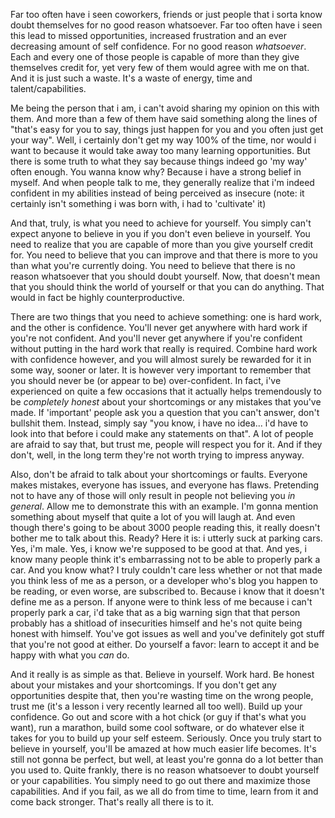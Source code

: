 Far too often have i seen coworkers, friends or just people that i sorta know doubt themselves for no good reason whatsoever.  Far too often have i seen this lead to missed opportunities, increased frustration and an ever decreasing amount of self confidence.  For no good reason <em>whatsoever</em>.  Each and every one of those people is capable of more than they give themselves credit for, yet very few of them would agree with me on that.  And it is just such a waste.  It's a waste of energy, time and talent/capabilities.

Me being the person that i am, i can't avoid sharing my opinion on this with them.  And more than a few of them have said something along the lines of "that's easy for you to say, things just happen for you and you often just get your way".  Well, i certainly don't get my way 100% of the time, nor would i want to because it would take away too many learning opportunities.  But there is some truth to what they say because things indeed go 'my way' often enough.  You wanna know why? Because i have a strong belief in myself.  And when people talk to me, they generally realize that i'm indeed confident in my abilities instead of being perceived as insecure (note: it certainly isn't something i was born with, i had to 'cultivate' it)

And that, truly, is what you need to achieve for yourself.  You simply can't expect anyone to believe in you if you don't even believe in yourself.  You need to realize that you are capable of more than you give yourself credit for.  You need to believe that you can improve and that there is more to you than what you're currently doing.  You need to believe that there is no reason whatsoever that you should doubt yourself.  Now, that doesn't mean that you should think the world of yourself or that you can do anything.  That would in fact be highly counterproductive.

There are two things that you need to achieve something: one is hard work, and the other is confidence.  You'll never get anywhere with hard work if you're not confident.  And you'll never get anywhere if you're confident without putting in the hard work that really is required.  Combine hard work with confidence however, and you will almost surely be rewarded for it in some way, sooner or later.  It is however very important to remember that you should never be (or appear to be) over-confident.  In fact, i've experienced on quite a few occasions that it actually helps tremendously to be <em>completely honest</em> about your shortcomings or any mistakes that you've made.  If 'important' people ask you a question that you can't answer, don't bullshit them.  Instead, simply say "you know, i have no idea... i'd have to look into that before i could make any statements on that".  A lot of people are afraid to say that, but trust me, people will respect you for it.  And if they don't, well, in the long term they're not worth trying to impress anyway.

Also, don't be afraid to talk about your shortcomings or faults.  Everyone makes mistakes, everyone has issues, and everyone has flaws.  Pretending not to have any of those will only result in people not believing you <em>in general</em>.  Allow me to demonstrate this with an example.  I'm gonna mention something about myself that quite a lot of you will laugh at.  And even though there's going to be about 3000 people reading this, it really doesn't bother me to talk about this.  Ready? Here it is: i utterly suck at parking cars.  Yes, i'm male.  Yes, i know we're supposed to be good at that.  And yes, i know many people think it's embarrassing not to be able to properly park a car.  And you know what? I truly couldn't care less whether or not that made you think less of me as a person, or a developer who's blog you happen to be reading, or even worse, are subscribed to.  Because i know that it doesn't define me as a person.  If anyone were to think less of me because i can't properly park a car, i'd take that as a big warning sign that that person probably has a shitload of insecurities himself and he's not quite being honest with himself.  You've got issues as well and you've definitely got stuff that you're not good at either.  Do yourself a favor: learn to accept it and be happy with what you <em>can</em> do.

And it really is as simple as that.  Believe in yourself.  Work hard.  Be honest about your mistakes and your shortcomings.  If you don't get any opportunities despite that, then you're wasting time on the wrong people, trust me (it's a lesson i very recently learned all too well).  Build up your confidence.  Go out and score with a hot chick (or guy if that's what you want), run a marathon, build some cool software, or do whatever else it takes for you to build up your self esteem.  Seriously.  Once you truly start to believe in yourself, you'll be amazed at how much easier life becomes.  It's still not gonna be perfect, but well, at least you're gonna do a lot better than you used to.  Quite frankly, there is no reason whatsoever to doubt yourself or your capabilities.  You simply need to go out there and maximize those capabilities.  And if you fail, as we all do from time to time, learn from it and come back stronger.  That's really all there is to it.